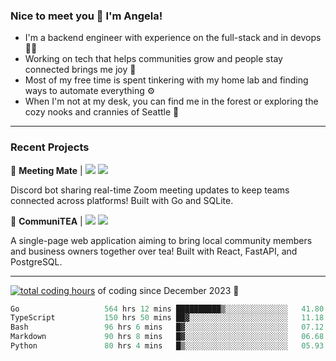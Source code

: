### Nice to meet you 👋 I'm Angela!

- I'm a backend engineer with experience on the full-stack and in devops 👩‍💻
- Working on tech that helps communities grow and people stay connected brings me joy 🤝
- Most of my free time is spent tinkering with my home lab and finding ways to automate everything ⚙️
- When I'm not at my desk, you can find me in the forest or exploring the cozy nooks and crannies of Seattle 🧋

---

### Recent Projects

👾 **Meeting Mate** | [![](https://img.shields.io/badge/Code-violet.svg?style=flat-square)](https://github.com/angelajfisher/meeting-mate) [![](https://img.shields.io/badge/Site-violet.svg?style=flat-square)](https://angelajfisher.com/projects/meeting-mate)

Discord bot sharing real-time Zoom meeting updates to keep teams connected across platforms! Built with Go and SQLite.

🍵 **CommuniTEA** | [![](https://img.shields.io/badge/Code-green.svg?style=flat-square)](https://gitlab.com/angelajfisher/communiTEA) [![](https://img.shields.io/badge/Demo-green.svg?style=flat-square)](https://angelajfisher.gitlab.io/communiTEA/)

A single-page web application aiming to bring local community members and business owners together over tea!  Built with React, FastAPI, and PostgreSQL.

---

<a href="https://wakatime.com/@018c1e94-8745-411f-aea1-f33be044d952"><img src="https://wakatime.com/badge/user/018c1e94-8745-411f-aea1-f33be044d952.svg?style=flat-square" alt="total coding hours" /></a> of coding since December 2023 🌊<br>
<!--START_SECTION:waka-->

```go
Go                   564 hrs 12 mins ██████████▒░░░░░░░░░░░░░░   41.80 %
TypeScript           150 hrs 50 mins ██▓░░░░░░░░░░░░░░░░░░░░░░   11.18 %
Bash                 96 hrs 6 mins   █▓░░░░░░░░░░░░░░░░░░░░░░░   07.12 %
Markdown             90 hrs 8 mins   █▓░░░░░░░░░░░░░░░░░░░░░░░   06.68 %
Python               80 hrs 4 mins   █▒░░░░░░░░░░░░░░░░░░░░░░░   05.93 %
```

<!--END_SECTION:waka--> 
